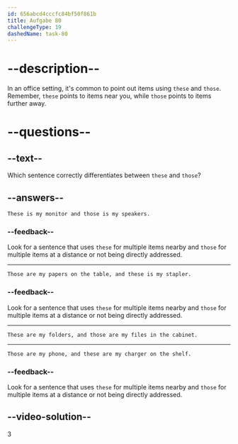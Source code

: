 ```yaml
---
id: 656abcd4cccfc84bf50f861b
title: Aufgabe 80
challengeType: 19
dashedName: task-80
---
```


# --description--

In an office setting, it's common to point out items using `these` and `those`. Remember, `these` points to items near you, while `those` points to items further away.

# --questions--

## --text--

Which sentence correctly differentiates between `these` and `those`?

## --answers--

`These is my monitor and those is my speakers.`

### --feedback--

Look for a sentence that uses `these` for multiple items nearby and `those` for multiple items at a distance or not being directly addressed.

---

`Those are my papers on the table, and these is my stapler.`

### --feedback--

Look for a sentence that uses `these` for multiple items nearby and `those` for multiple items at a distance or not being directly addressed.

---

`These are my folders, and those are my files in the cabinet.`

---

`Those are my phone, and these are my charger on the shelf.`

### --feedback--

Look for a sentence that uses `these` for multiple items nearby and `those` for multiple items at a distance or not being directly addressed.

## --video-solution--

3
